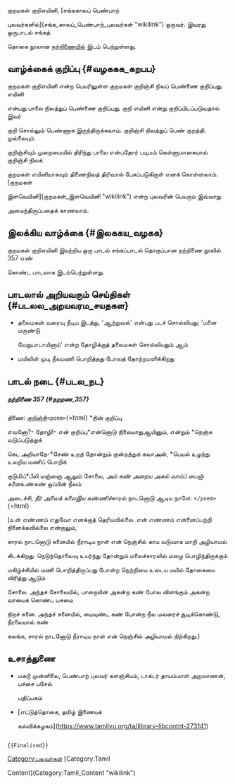குறமகள் குறிஎயினி, [சங்ககாலப் பெண்பாற்
புலவர்களில்](சங்க_காலப்_பெண்பாற்_புலவர்கள் "wikilink") ஒருவர். இவரது ஒருபாடல் சங்கத்
தொகை நூலான [நற்றிணையில்](நற்றிணை "wikilink") இடம் பெற்றுள்ளது.

## வாழ்க்கைக் குறிப்பு {#வழககக_கறபப}

குறமகள் குறிஎயினி என்ற பெயரிலுள்ள குறமகள் குறிஞ்சி நிலப் பெண்ணை குறிப்பது. எயினி
என்பது பாலை நிலத்துப் பெண்ணை குறிப்பது. குறி எயினி என்று குறிப்பிடப்படுவதால் இவர்
குறி சொல்லும் பெண்ணாக இருந்திருக்கலாம். குறிஞ்சி நிலத்துப் பெண் குறத்தி. முல்லையும்
குறிஞ்சியும் முறைமையில் திரிந்து பாலை என்பதோர் படிமம் கெள்ளுமாகையால் குறிஞ்சி நிலக்
குறமகள் எயினியாகவும் திணைநிலத் திரிவால் பேசப்படுகிறாள் எனக் கொள்ளலாம். [குறமகள்
இளவெயினி](குறமகள்_இளவெயினி "wikilink") என்ற புலவரின் பெயரும் இவ்வாறு
அமைந்திருப்பதைக் காணலாம்.

## இலக்கிய வாழ்க்கை {#இலககய_வழகக}

குறமகள் குறிஎயினி இயற்றிய ஒரு பாடல் சங்கப்பாடல் தொகுப்பான நற்றிணை நூலில் 357 எண்
கொண்ட பாடலாக இடம்பெற்றுள்ளது.

## பாடலால் அறியவரும் செய்திகள் {#படலல_அறயவரம_சயதகள}

-   தலைமகன் வரைவு நீடிய இடத்து, \'ஆற்றுவல்\' என்பது படச் சொல்லியது; \'மனை மருண்டு
    வேறுபாடாயினாய்\' என்ற தோழிக்குத் தலைமகள் சொல்லியதும் ஆம்
-   மயிலின் முடி நீலமணி பொறித்தது போலத் தோற்றமளிக்கிறது

## பாடல் நடை {#படல_நட}

##### நற்றிணை 357 {#நறறண_357}

திணை: [குறிஞ்சி](குறிஞ்சித்_திணை "wikilink")`<poem>`{=html} *நின் குறிப்பு
எவனோ?- தோழி!- என் குறிப்பு*என்னொடு நிலையாதுஆயினும், என்றும் *நெஞ்சு வடுப்படுத்துக்
கெட அறியாதே-*சேண் உறத் தோன்றும் குன்றத்துக் கவாஅன், *பெயல் உழந்து உலறிய மணிப் பொறிக்
குடுமிப்*பீலி மஞ்ஞை ஆலும் சோலை, *அம் கண் அறைய அகல் வாய்ப் பைஞ் சுனை*உண்கண் ஒப்பின் நீலம்
அடைச்சி, *நீர் அலைக் கலைஇய கண்ணிச்*சாரல் நாடனொடு ஆடிய நாளே. `</poem>`{=html}
(உன் எண்ணம் எதுவோ எனக்குத் தெரியவில்லை. என் எண்ணம் என்னைப்பற்றி நினைக்கவில்லை என்றாலும்,
சாரல் நாடனொடு சுனையில் நீராடிய நாள் என் நெஞ்சில் காய வடுவாக மாறி அழியாமல்
கிடக்கிறது. நெடுந்தொலைவு உயர்ந்து தோன்றும் மலைச்சாரலில் மழை பொழிந்திருக்கும்
மகிழ்ச்சியில் மணி பொறித்திருப்பது போன்ற நெற்றியை உடைய மயில் தோகையை விரித்து ஆடும்
சோலை. அந்தச் சோலையில், பாறையின் அகன்ற கண் போல விளங்கும் அகன்ற வாயைக் கொண்ட பசுமை
நிறச் சுனை. அந்தச் சுனையில், மையுண்ட கண் போன்ற நீல மலரைச் சூடிக்கொண்டு, நீரலையால் கண்
கலங்க, சாரல் நாடனோடு நீராடிய நாள் என் நெஞ்சில் அழியாமல் நிற்கிறது.)

## உசாத்துணை

-   மகடூ முன்னிலை, பெண்பாற் புலவர் களஞ்சியம், டாக்டர் தாயம்மாள் அறவாணன், பச்சை பசேல்
    பதிப்பகம்
-   [எட்டுத்தொகை, தமிழ் இணையக்
    கல்விக்கழகம்](https://www.tamilvu.org/ta/library-libcontnt-273141)

```{=mediawiki}
{{Finalised}}
```
[Category:புலவர்கள்](Category:புலவர்கள் "wikilink") [Category:Tamil
Content](Category:Tamil_Content "wikilink")
